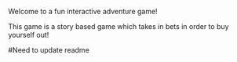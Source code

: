 Welcome to a fun interactive adventure game!

This game is a story based game which takes in bets in order to buy yourself out!

#Need to update readme